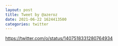 ```yaml
--- 
layout: post 
title: Tweet by @azeroz 
date: 2021-06-22 1624413500 
categories: twitter 
--- 
```

https://twitter.com/o/status/1407518331280764934